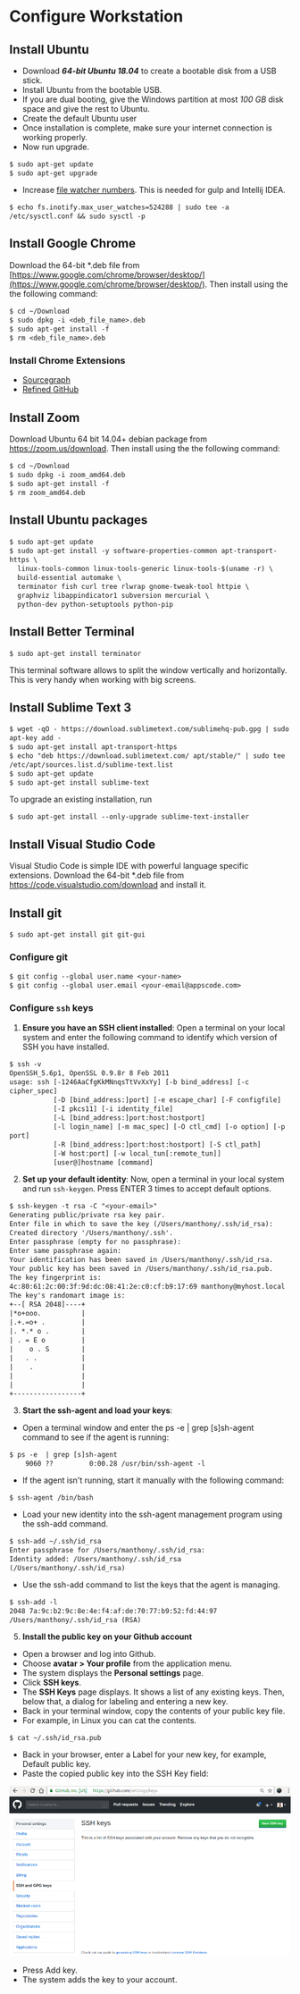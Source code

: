 # Configure Workstation

## Install Ubuntu

*  Download **_64-bit Ubuntu 18.04_** to create a bootable disk from a USB stick.
*  Install Ubuntu from the bootable USB.
*  If you are dual booting, give the Windows partition at most _100 GB_ disk space and give the rest to Ubuntu.
*  Create the default Ubuntu user 
*  Once installation is complete, make sure your internet connection is working properly.
*  Now run upgrade.

```console
$ sudo apt-get update
$ sudo apt-get upgrade
```

* Increase [file watcher numbers](https://github.com/gulpjs/gulp/issues/217). This is needed for gulp and Intellij IDEA.

```
$ echo fs.inotify.max_user_watches=524288 | sudo tee -a /etc/sysctl.conf && sudo sysctl -p
```

## Install Google Chrome

Download the 64-bit *.deb file from [https://www.google.com/chrome/browser/desktop/](https://www.google.com/chrome/browser/desktop/). Then install using the the following command:

```console
$ cd ~/Download
$ sudo dpkg -i <deb_file_name>.deb
$ sudo apt-get install -f
$ rm <deb_file_name>.deb
```

### Install Chrome Extensions
- [Sourcegraph](https://chrome.google.com/webstore/detail/sourcegraph/dgjhfomjieaadpoljlnidmbgkdffpack?hl=en)
- [Refined GitHub](https://chrome.google.com/webstore/detail/refined-github/hlepfoohegkhhmjieoechaddaejaokhf?hl=en)

## Install Zoom

Download Ubuntu 64 bit 14.04+ debian package from https://zoom.us/download. Then install using the the following command:

```console
$ cd ~/Download
$ sudo dpkg -i zoom_amd64.deb
$ sudo apt-get install -f
$ rm zoom_amd64.deb
```

## Install Ubuntu packages

```console
$ sudo apt-get update
$ sudo apt-get install -y software-properties-common apt-transport-https \
  linux-tools-common linux-tools-generic linux-tools-$(uname -r) \
  build-essential automake \
  terminator fish curl tree rlwrap gnome-tweak-tool httpie \
  graphviz libappindicator1 subversion mercurial \
  python-dev python-setuptools python-pip
```

## Install Better Terminal

```console
$ sudo apt-get install terminator
```

This terminal software allows to split the window vertically and horizontally. This is very handy when working with big screens.

## Install Sublime Text 3

```console
$ wget -qO - https://download.sublimetext.com/sublimehq-pub.gpg | sudo apt-key add -
$ sudo apt-get install apt-transport-https
$ echo "deb https://download.sublimetext.com/ apt/stable/" | sudo tee /etc/apt/sources.list.d/sublime-text.list
$ sudo apt-get update
$ sudo apt-get install sublime-text
```

To upgrade an existing installation, run

```console
$ sudo apt-get install --only-upgrade sublime-text-installer
```

## Install Visual Studio Code
Visual Studio Code is simple IDE with powerful language specific extensions. 
Download the 64-bit *.deb file from https://code.visualstudio.com/download and install it.

## Install git

```console
$ sudo apt-get install git git-gui
```
### Configure git

```console
$ git config --global user.name <your-name>
$ git config --global user.email <your-email@appscode.com>
```

### Configure `ssh` keys

1. **Ensure you have an SSH client installed**: Open a terminal on your local system and enter the following command to identify which version of SSH you have installed.

```console
$ ssh -v
OpenSSH_5.6p1, OpenSSL 0.9.8r 8 Feb 2011
usage: ssh [-1246AaCfgKkMNnqsTtVvXxYy] [-b bind_address] [-c cipher_spec]
           [-D [bind_address:]port] [-e escape_char] [-F configfile]
           [-I pkcs11] [-i identity_file]
           [-L [bind_address:]port:host:hostport]
           [-l login_name] [-m mac_spec] [-O ctl_cmd] [-o option] [-p port]
           [-R [bind_address:]port:host:hostport] [-S ctl_path]
           [-W host:port] [-w local_tun[:remote_tun]]
           [user@]hostname [command]
```

2. **Set up your default identity**: Now, open a terminal in your local system and run `ssh-keygen`. Press ENTER 3 times to accept default options.

```console
$ ssh-keygen -t rsa -C "<your-email>"
Generating public/private rsa key pair.
Enter file in which to save the key (/Users/manthony/.ssh/id_rsa): 
Created directory '/Users/manthony/.ssh'.
Enter passphrase (empty for no passphrase): 
Enter same passphrase again: 
Your identification has been saved in /Users/manthony/.ssh/id_rsa.
Your public key has been saved in /Users/manthony/.ssh/id_rsa.pub.
The key fingerprint is:
4c:80:61:2c:00:3f:9d:dc:08:41:2e:c0:cf:b9:17:69 manthony@myhost.local
The key's randomart image is:
+--[ RSA 2048]----+
|*o+ooo.          |
|.+.=o+ .         |
|. *.* o .        |
| . = E o         |
|    o . S        |
|   . .           |
|    .            |
|                 |
|                 |
+-----------------+
```

3. **Start the ssh-agent and load your keys**: 

* Open a terminal window and enter the ps -e | grep [s]sh-agent command to see if the agent is running:

```console
$ ps -e  | grep [s]sh-agent
 	9060 ??         0:00.28 /usr/bin/ssh-agent -l
```

* If the agent isn't running, start it manually with the following command:

```console
$ ssh-agent /bin/bash
```

* Load your new identity into the ssh-agent management program using the ssh-add command.

```console
$ ssh-add ~/.ssh/id_rsa
Enter passphrase for /Users/manthony/.ssh/id_rsa: 
Identity added: /Users/manthony/.ssh/id_rsa (/Users/manthony/.ssh/id_rsa)
```

* Use the ssh-add command to list the keys that the agent is managing.

```console
$ ssh-add -l
2048 7a:9c:b2:9c:8e:4e:f4:af:de:70:77:b9:52:fd:44:97 /Users/manthony/.ssh/id_rsa (RSA)
```

5. **Install the public key on your Github account**

* Open a browser and log into Github.
* Choose **avatar > Your profile** from the application menu. 
* The system displays the **Personal settings** page.
* Click **SSH keys**.
* The **SSH Keys** page displays. It shows a list of any existing keys. Then, below that, a dialog for labeling and entering a new key.
* Back in your terminal window, copy the contents of your public key file.
* For example, in Linux you can cat the contents.

```console
$ cat ~/.ssh/id_rsa.pub
```
* Back in your browser, enter a Label for your new key, for example, Default public key.
* Paste the copied public key into the SSH Key field:

![alt_text](images/github-keys.png)

* Press Add key.
* The system adds the key to your account.
